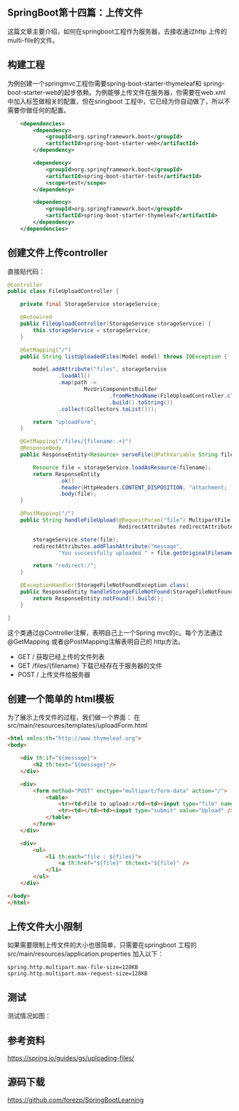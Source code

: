 ## SpringBoot第十四篇：上传文件

这篇文章主要介绍，如何在springboot工程作为服务器，去接收通过http 上传的multi-file的文件。

## 构建工程

为例创建一个springmvc工程你需要spring-boot-starter-thymeleaf和 spring-boot-starter-web的起步依赖。为例能够上传文件在服务器，你需要在web.xml中加入标签做相关的配置，但在sringboot 工程中，它已经为你自动做了，所以不需要你做任何的配置。

```xml
    <dependencies>
        <dependency>
            <groupId>org.springframework.boot</groupId>
            <artifactId>spring-boot-starter-web</artifactId>
        </dependency>

        <dependency>
            <groupId>org.springframework.boot</groupId>
            <artifactId>spring-boot-starter-test</artifactId>
            <scope>test</scope>
        </dependency>

        <dependency>
            <groupId>org.springframework.boot</groupId>
            <artifactId>spring-boot-starter-thymeleaf</artifactId>
        </dependency>
    </dependencies>
```

## 创建文件上传controller

直接贴代码：

```java
@Controller
public class FileUploadController {

    private final StorageService storageService;

    @Autowired
    public FileUploadController(StorageService storageService) {
        this.storageService = storageService;
    }

    @GetMapping("/")
    public String listUploadedFiles(Model model) throws IOException {

        model.addAttribute("files", storageService
                .loadAll()
                .map(path ->
                        MvcUriComponentsBuilder
                                .fromMethodName(FileUploadController.class, "serveFile", path.getFileName().toString())
                                .build().toString())
                .collect(Collectors.toList()));

        return "uploadForm";
    }

    @GetMapping("/files/{filename:.+}")
    @ResponseBody
    public ResponseEntity<Resource> serveFile(@PathVariable String filename) {

        Resource file = storageService.loadAsResource(filename);
        return ResponseEntity
                .ok()
                .header(HttpHeaders.CONTENT_DISPOSITION, "attachment; filename=\""+file.getFilename()+"\"")
                .body(file);
    }

    @PostMapping("/")
    public String handleFileUpload(@RequestParam("file") MultipartFile file,
                                   RedirectAttributes redirectAttributes) {

        storageService.store(file);
        redirectAttributes.addFlashAttribute("message",
                "You successfully uploaded " + file.getOriginalFilename() + "!");

        return "redirect:/";
    }

    @ExceptionHandler(StorageFileNotFoundException.class)
    public ResponseEntity handleStorageFileNotFound(StorageFileNotFoundException exc) {
        return ResponseEntity.notFound().build();
    }

}
```

这个类通过@Controller注解，表明自己上一个Spring mvc的c。每个方法通过
@GetMapping 或者@PostMapping注解表明自己的 http方法。

- GET / 获取已经上传的文件列表
- GET /files/{filename}  下载已经存在于服务器的文件
- POST / 上传文件给服务器

## 创建一个简单的 html模板

为了展示上传文件的过程，我们做一个界面：
在src/main/resources/templates/uploadForm.html

```html
<html xmlns:th="http://www.thymeleaf.org">
<body>

    <div th:if="${message}">
        <h2 th:text="${message}"/>
    </div>

    <div>
        <form method="POST" enctype="multipart/form-data" action="/">
            <table>
                <tr><td>File to upload:</td><td><input type="file" name="file" /></td></tr>
                <tr><td></td><td><input type="submit" value="Upload" /></td></tr>
            </table>
        </form>
    </div>

    <div>
        <ul>
            <li th:each="file : ${files}">
                <a th:href="${file}" th:text="${file}" />
            </li>
        </ul>
    </div>

</body>
</html>
```

## 上传文件大小限制

如果需要限制上传文件的大小也很简单，只需要在springboot 工程的src/main/resources/application.properties 加入以下：

```
spring.http.multipart.max-file-size=128KB
spring.http.multipart.max-request-size=128KB
```

## 测试

测试情况如图：



## 参考资料

https://spring.io/guides/gs/uploading-files/

## 源码下载

https://github.com/forezp/SpringBootLearning